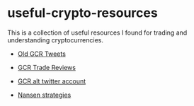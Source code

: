 # useful-crypto-resources

This is a collection of useful resources I found for trading and understanding cryptocurrencies.

- [Old GCR Tweets](https://giganticrebirth4.vercel.app/)
- [GCR Trade Reviews](https://docs.google.com/presentation/d/1ZARMMox-NZDZ6u0sbVUzCswREwqduNNDadESofbBZGE/mobilepresent?slide=id.gf804fedb5a_1_149)
- [GCR alt twitter account](https://web.archive.org/web/20230114125204/twitter.com/mingxmecca)

- [Nansen strategies](https://docs.google.com/document/d/1qVzUDpFflwPeuRjBb6ZVnCemGAdZrLcB/edit#heading=h.gjdgxs)

